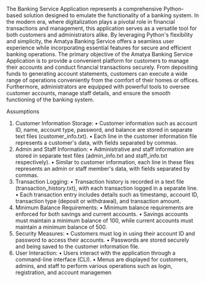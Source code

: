 The Banking Service Application represents a comprehensive Python-based solution designed to emulate 
the functionality of a banking system. In the modern era, where digitalization plays a pivotal role in financial 
transactions and management, this application serves as a versatile tool for both customers and administrators 
alike. By leveraging Python's flexibility and simplicity, the Amatya Banking Service offers a seamless user 
experience while incorporating essential features for secure and efficient banking operations. The primary 
objective of the Amatya Banking Service Application is to provide a convenient platform for customers to manage 
their accounts and conduct financial transactions securely. From depositing funds to generating account 
statements, customers can execute a wide range of operations conveniently from the comfort of their homes or 
offices. Furthermore, administrators are equipped with powerful tools to oversee customer accounts, manage staff 
details, and ensure the smooth functioning of the banking system.

Assumptions
1. Customer Information Storage:
• Customer information such as account ID, name, account type, password, and balance are stored in 
separate text files (customer_info.txt).
• Each line in the customer information file represents a customer's data, with fields separated by commas.
2. Admin and Staff Information:
• Administrative and staff information are stored in separate text files (admin_info.txt and staff_info.txt
respectively).
• Similar to customer information, each line in these files represents an admin or staff member's data, with 
fields separated by commas.
3. Transaction Logging:
• Transaction history is recorded in a text file (transaction_history.txt), with each transaction logged in a 
separate line.
• Each transaction entry includes details such as timestamp, account ID, transaction type (deposit or 
withdrawal), and transaction amount. 
4. Minimum Balance Requirements:
• Minimum balance requirements are enforced for both savings and current accounts.
• Savings accounts must maintain a minimum balance of 100, while current accounts must maintain a 
minimum balance of 500. 
5. Security Measures:
• Customers must log in using their account ID and password to access their accounts. 
• Passwords are stored securely and being saved to the customer information file.
6. User Interaction:
• Users interact with the application through a command-line interface (CLI).
• Menus are displayed for customers, admins, and staff to perform various operations such as login, 
registration, and account managemen
